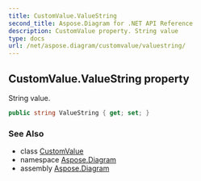```yaml
---
title: CustomValue.ValueString
second_title: Aspose.Diagram for .NET API Reference
description: CustomValue property. String value
type: docs
url: /net/aspose.diagram/customvalue/valuestring/
---
```

## CustomValue.ValueString property

String value.

```csharp
public string ValueString { get; set; }
```

### See Also

* class [CustomValue](../)
* namespace [Aspose.Diagram](../../customvalue/)
* assembly [Aspose.Diagram](../../../)


